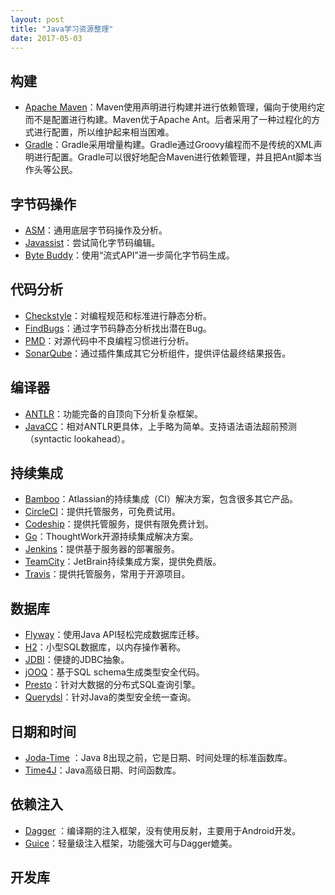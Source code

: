 ```yaml
---
layout: post
title: "Java学习资源整理"
date: 2017-05-03
---
```


## 构建
* [Apache Maven](http://maven.apache.org/)：Maven使用声明进行构建并进行依赖管理，偏向于使用约定而不是配置进行构建。Maven优于Apache Ant。后者采用了一种过程化的方式进行配置，所以维护起来相当困难。
* [Gradle](http://www.gradle.org/)：Gradle采用增量构建。Gradle通过Groovy编程而不是传统的XML声明进行配置。Gradle可以很好地配合Maven进行依赖管理，并且把Ant脚本当作头等公民。
   

## 字节码操作
* [ASM](http://asm.ow2.org/)：通用底层字节码操作及分析。
* [Javassist](http://jboss-javassist.github.io/javassist/)：尝试简化字节码编辑。
* [Byte Buddy](http://bytebuddy.net/)：使用“流式API”进一步简化字节码生成。
   
## 代码分析
* [Checkstyle](http://checkstyle.sourceforge.net/)：对编程规范和标准进行静态分析。
* [FindBugs](http://findbugs.sourceforge.net/)：通过字节码静态分析找出潜在Bug。
* [PMD](https://pmd.github.io/)：对源代码中不良编程习惯进行分析。
* [SonarQube](https://www.sonarqube.org/)：通过插件集成其它分析组件，提供评估最终结果报告。

## 编译器
* [ANTLR](http://www.antlr.org/)：功能完备的自顶向下分析复杂框架。
* [JavaCC](https://java.net/projects/javacc/)：相对ANTLR更具体，上手略为简单。支持语法语法超前预测（syntactic lookahead）。


## 持续集成
* [Bamboo](https://www.atlassian.com/software/bamboo)：Atlassian的持续集成（CI）解决方案，包含很多其它产品。
* [CircleCI](https://circleci.com/)：提供托管服务，可免费试用。
* [Codeship](https://codeship.com/features)：提供托管服务，提供有限免费计划。
* [Go](https://www.thoughtworks.com/go/)：ThoughtWork开源持续集成解决方案。
* [Jenkins](https://jenkins.io/index.html)：提供基于服务器的部署服务。
* [TeamCity](https://www.jetbrains.com/teamcity/)：JetBrain持续集成方案，提供免费版。
* [Travis](https://travis-ci.org/)：提供托管服务，常用于开源项目。

## 数据库
* [Flyway](https://flywaydb.org/)：使用Java API轻松完成数据库迁移。
* [H2](http://h2database.com/html/main.html)：小型SQL数据库，以内存操作著称。
* [JDBI](http://jdbi.org/)：便捷的JDBC抽象。
* [jOOQ](https://www.jooq.org/)：基于SQL schema生成类型安全代码。
* [Presto](https://github.com/prestodb/presto)：针对大数据的分布式SQL查询引擎。
* [Querydsl](http://www.querydsl.com/)：针对Java的类型安全统一查询。

## 日期和时间
* [Joda-Time](http://www.joda.org/joda-time/) ：Java 8出现之前，它是日期、时间处理的标准函数库。
* [Time4J](https://github.com/MenoData/Time4J)：Java高级日期、时间函数库。



## 依赖注入
* [Dagger](http://square.github.io/dagger/) ：编译期的注入框架，没有使用反射，主要用于Android开发。
* [Guice](https://github.com/google/guice)：轻量级注入框架，功能强大可与Dagger媲美。


## 开发库



